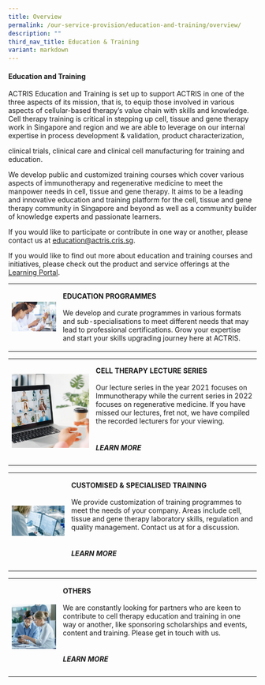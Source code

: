 ```yaml
---
title: Overview
permalink: /our-service-provision/education-and-training/overview/
description: ""
third_nav_title: Education & Training
variant: markdown
---
```

<h4>Education and Training</h4>
<p>ACTRIS Education and Training is set up to support ACTRIS in one of the
three aspects of its mission, that is, to equip those involved in various
aspects of cellular-based therapy’s value chain with skills and knowledge.
Cell therapy training is critical in stepping up cell, tissue and gene
therapy work in Singapore and region and we are able to leverage on our
internal expertise in process development &amp; validation, product characterization,</p>
<p>clinical trials, clinical care and clinical cell manufacturing for training
and education.</p>
<p>We develop public and customized training courses which cover various
aspects of immunotherapy and regenerative medicine to meet the manpower
needs in cell, tissue and gene therapy. It aims to be a leading and innovative
education and training platform for the cell, tissue and gene therapy community
in Singapore and beyond as well as a community builder of knowledge experts
and passionate learners.</p>
<p>If you would like to participate or contribute in one way or another,
please contact us at <a href="mailto:education@actris.cris.sg" rel="noopener noreferrer nofollow" target="_blank">education@actris.cris.sg</a>.</p>
<p>If you would like to find out more about education and training courses
and initiatives, please check out the product and service offerings at
the <a href="https://www.actris.sg/newsroom-and-events/learning-portal/" rel="noopener noreferrer nofollow" target="_blank">Learning Portal</a>.</p>
<table style="minWidth: 50px">
<colgroup>
<col>
<col>
</colgroup>
<tbody>
<tr>
<td rowspan="1" colspan="1">
<div class="isomer-image-wrapper">
<img style="width: 100%" height="auto" width="100%" src="/images/Shutterstock%20Images/picture6.jpg">
</div>
</td>
<td rowspan="1" colspan="1">
<p><strong>EDUCATION PROGRAMMES</strong> 
<br>
<br>We develop and curate programmes in various formats and sub-specialisations
to meet different needs that may lead to professional certifications. Grow
your expertise and start your skills upgrading journey here at ACTRIS.</p>
</td>
</tr>
</tbody>
</table>
<table style="minWidth: 50px">
<colgroup>
<col>
<col>
</colgroup>
<tbody>
<tr>
<td rowspan="1" colspan="1">
<div class="isomer-image-wrapper">
<img style="width: 100%;" height="auto" width="100%" src="/images/Our%20Service%20Provision/young-asia-businesswoman-using-laptop-talk-colleague-about-plan-video-call-meeting.jpg">
</div>
</td>
<td rowspan="1" colspan="1">
<p><strong>CELL THERAPY LECTURE SERIES</strong> 
<br>
<br>Our lecture series in the year 2021 focuses on Immunotherapy while the
current series in 2022 focuses on regenerative medicine. If you have missed
our lectures, fret not, we have compiled the recorded lecturers for your
viewing.
<br>
<br>
</p>
<h5>LEARN MORE</h5>
</td>
</tr>
</tbody>
</table>
<table style="minWidth: 50px">
<colgroup>
<col>
<col>
</colgroup>
<tbody>
<tr>
<td rowspan="1" colspan="1">
<div class="isomer-image-wrapper">
<img style="width: 100%" height="auto" width="100%" src="/images/Shutterstock%20Images/picture9.jpg">
</div>
</td>
<td rowspan="1" colspan="1">
<p><strong>CUSTOMISED &amp; SPECIALISED TRAINING</strong> 
<br>
<br>We provide customization of training programmes to meet the needs of your
company. Areas include cell, tissue and gene therapy laboratory skills,
regulation and quality management. Contact us at for a discussion.
<br>
<br>
</p>
<h5>LEARN MORE</h5>
</td>
</tr>
</tbody>
</table>
<table style="minWidth: 50px">
<colgroup>
<col>
<col>
</colgroup>
<tbody>
<tr>
<td rowspan="1" colspan="1">
<div class="isomer-image-wrapper">
<img style="width: 100%" height="auto" width="100%" src="/images/Our%20Service%20Provision/shutterstock_1104131693.jpg">
</div>
</td>
<td rowspan="1" colspan="1">
<p><strong>OTHERS</strong> 
<br>
<br>We are constantly looking for partners who are keen to contribute to cell
therapy education and training in one way or another, like sponsoring scholarships
and events, content and training. Please get in touch with us.
<br>
<br>
</p>
<h5>LEARN MORE</h5>
</td>
</tr>
</tbody>
</table>
<p></p>